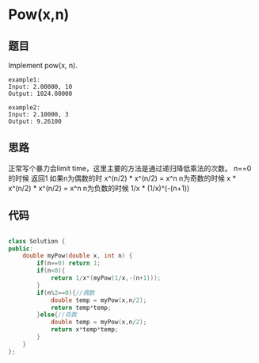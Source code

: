 # Pow(x,n)

## 题目

Implement pow(x, n).

```
example1:
Input: 2.00000, 10
Output: 1024.00000

example2:
Input: 2.10000, 3
Output: 9.26100

```

## 思路

  正常写个暴力会limit time，这里主要的方法是通过递归降低乘法的次数。
  n==0的时候 返回1
  如果n为偶数的时 x^(n/2) *  x^(n/2) = x^n 
  n为奇数的时候  x * x^(n/2) *  x^(n/2) = x^n
  n为负数的时候  1/x * (1/x)^(-(n+1))

## 代码

```cpp

class Solution {
public:
    double myPow(double x, int n) {
        if(n==0) return 1;
        if(n<0){
            return 1/x*(myPow(1/x,-(n+1)));
        }
        if(n%2==0){//偶数
            double temp = myPow(x,n/2);
            return temp*temp;
        }else{//奇数
            double temp = myPow(x,n/2);
            return x*temp*temp;
        }
    }
};

```
